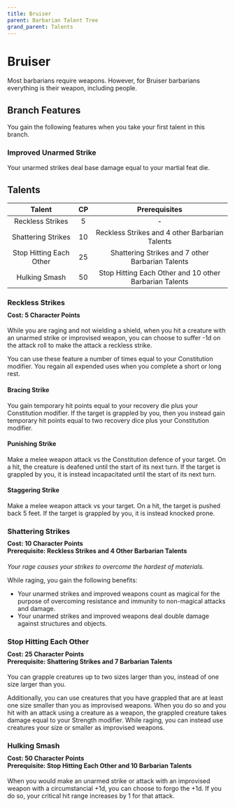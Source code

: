 ```yaml
---
title: Bruiser
parent: Barbarian Talent Tree
grand_parent: Talents
---
```


# Bruiser
Most barbarians require weapons. However, for Bruiser barbarians everything is their weapon, including people.

## Branch Features
You gain the following features when you take your first talent in this branch.

### Improved Unarmed Strike
Your unarmed strikes deal base damage equal to your martial feat die.

## Talents

| Talent | CP | Prerequisites |
|:------:|:--:|:-------------:|
| Reckless Strikes        | 5  | - |
| Shattering Strikes      | 10 | Reckless Strikes and 4 other Barbarian Talents |
| Stop Hitting Each Other | 25 | Shattering Strikes and 7 other Barbarian Talents |
| Hulking Smash           | 50 | Stop Hitting Each Other and 10 other Barbarian Talents |

### Reckless Strikes

<div style="margin-top:-10px;"></div>

#### **Cost:** 5 Character Points
While you are raging and not wielding a shield, when you hit a creature with an unarmed strike or improvised weapon, you can choose to suffer -1d on the attack roll to make the attack a reckless strike.

You can use these feature a number of times equal to your Constitution modifier. You regain all expended uses when you complete a short or long rest.

#### Bracing Strike
You gain temporary hit points equal to your recovery die plus your Constitution modifier. If the target is grappled by you, then you instead gain temporary hit points equal to two recovery dice plus your Constitution modifier.

#### Punishing Strike
Make a melee weapon attack vs the Constitution defence of your target. On a hit, the creature is deafened until the start of its next turn. If the target is grappled by you, it is instead incapacitated until the start of its next turn.

#### Staggering Strike
Make a melee weapon attack vs your target. On a hit, the target is pushed back 5 feet. If the target is grappled by you, it is instead knocked prone.

### Shattering Strikes

<div style="margin-top:-10px;"></div>

#### **Cost:** 10 Character Points<br>**Prerequisite:** Reckless Strikes and 4 Other Barbarian Talents
*Your rage causes your strikes to overcome the hardest of materials.*

While raging, you gain the following benefits:
- Your unarmed strikes and improved weapons count as magical for the purpose of overcoming resistance and immunity to non-magical attacks and damage.
- Your unarmed strikes and improved weapons deal double damage against structures and objects.

### Stop Hitting Each Other

<div style="margin-top:-10px;"></div>

#### **Cost:** 25 Character Points<br>**Prerequisite:** Shattering Strikes and 7 Barbarian Talents
You can grapple creatures up to two sizes larger than you, instead of one size larger than you. 

Additionally, you can use creatures that you have grappled that are at least one size smaller than you as improvised weapons. When you do so and you hit with an attack using a creature as a weapon, the grappled creature takes damage equal to your Strength modifier. While raging, you can instead use creatures your size or smaller as improvised weapons.

### Hulking Smash

<div style="margin-top:-10px;"></div>

#### **Cost:** 50 Character Points<br> **Prerequisite:** Stop Hitting Each Other and 10 Barbarian Talents
When you would make an unarmed strike or attack with an improvised weapon with a circumstancial +1d, you can choose to forgo the +1d. If you do so, your critical hit range increases by 1 for that attack.
